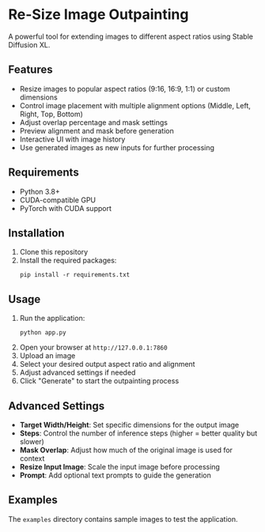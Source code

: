 # Re-Size Image Outpainting

A powerful tool for extending images to different aspect ratios using Stable Diffusion XL.

## Features

- Resize images to popular aspect ratios (9:16, 16:9, 1:1) or custom dimensions
- Control image placement with multiple alignment options (Middle, Left, Right, Top, Bottom)
- Adjust overlap percentage and mask settings
- Preview alignment and mask before generation
- Interactive UI with image history
- Use generated images as new inputs for further processing

## Requirements

- Python 3.8+
- CUDA-compatible GPU
- PyTorch with CUDA support

## Installation

1. Clone this repository
2. Install the required packages:
   ```
   pip install -r requirements.txt
   ```

## Usage

1. Run the application:
   ```
   python app.py
   ```
2. Open your browser at `http://127.0.0.1:7860`
3. Upload an image
4. Select your desired output aspect ratio and alignment
5. Adjust advanced settings if needed
6. Click "Generate" to start the outpainting process

## Advanced Settings

- **Target Width/Height**: Set specific dimensions for the output image
- **Steps**: Control the number of inference steps (higher = better quality but slower)
- **Mask Overlap**: Adjust how much of the original image is used for context
- **Resize Input Image**: Scale the input image before processing
- **Prompt**: Add optional text prompts to guide the generation

## Examples

The `examples` directory contains sample images to test the application.
